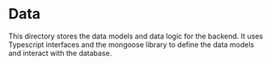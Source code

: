 # Data

This directory stores the data models and data logic for the backend. It uses Typescript interfaces and the mongoose library to define the data models and interact with the database.
